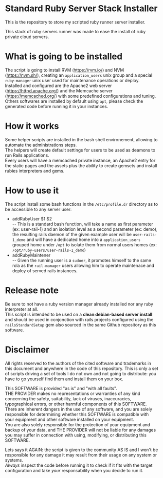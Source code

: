 # Standard Ruby Server Stack Installer
This is the repository to store my scripted ruby runner server installer.  

This stack of ruby servers runner was made to ease the install of ruby private cloud servers.  

# What is going to be installed
The script is going to install RVM (https://rvm.io/) and NVM (https://nvm.sh/), creating an `application_users` unix group and a special `ruby-manager` unix user used for maintenance operations or deploy.  
Installed and configured are the Apache2 web server (https://httpd.apache.org/) and the Memcache server (https://memcached.org/) with some predefined configurations and tuning.  
Others softwares are installed by default using `apt`, please check the generated code before running it in your instances.  

# How it works
Some helper scripts are installed in the bash shell environement, allowing to automate the administrations steps.  
The helpers will create default settings for users to be used as deamons to run Rails applications.  
Every users will have a memcached private instance, an Apache2 entry for the static pages and the assets plus the ability to create gemsets and install rubies interpreters and gems.

# How to use it
The script install some bash functions in the `/etc/profile.d/` directory as to be accessible to any server user:  
- addRubyUser $1 $2  
-- This is a standard bash function, will take a name as first parameter (ex: user-rail-1) and an isolation level as a second parameter (ex: demo), the resulting rails daemon of the given example user will be `user-rails-1_demo` and will have a dedicated home into a `application_users` grouped home under `/opt` to isolate them from normal users homes (ex: `/opt/ruby-users/user-rails-1_demo`)  
- addRubyMaintener  
-- Given the running user is a `sudoer`, it promotes himself to the same rola as the `rail-manager` users allowing him to operate maintenace and deploy of served rails instances.

# Release note
Be sure to not have a ruby version manager already installed nor any ruby interpreter at all.  
This script is intended to be used on a __clean debian-based server install__ and should be used in conjonction with rails projects configured using the `railsStandardSetup` gem also sourced in the same Github repository as this software.

# Disclaimer
All rights reserved to the authors of the cited software and trademarks in this document and anywhere in the code of this repository. This is only a set of scripts driving a set of tools I do not own and not going to distribute: you have to go yourself find them and install them on your box.

This SOFTWARE is provided "as is" and "with all faults".  
THE PROVIDER makes no representations or warranties of any kind concerning the safety, suitability, lack of viruses, inaccuracies, typographical errors, or other harmful components of this SOFTWARE.  
There are inherent dangers in the use of any software, and you are solely responsible for determining whether this SOFTWARE is compatible with your equipment and other software installed on your equipment.  
You are also solely responsible for the protection of your equipment and backup of your data, and THE PROVIDER will not be liable for any damages you may suffer in connection with using, modifying, or distributing this SOFTWARE.  

Lets says it AGAIN: the script is given to the community AS IS and I won't be responsible for any damage it may result from their usage on any system or systems.  
*Always* inspect the code before running it to check if it fits with the target configuration and take *your* responsability when you decide to run it.  
